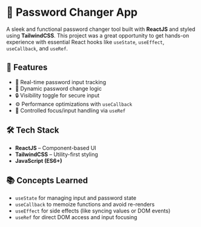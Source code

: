 # 🔐 Password Changer App

A sleek and functional password changer tool built with **ReactJS** and styled using **TailwindCSS**. This project was a great opportunity to get hands-on experience with essential React hooks like `useState`, `useEffect`, `useCallback`, and `useRef`.

## 🚀 Features

- 🧠 Real-time password input tracking
- 🔁 Dynamic password change logic
- 🔒 Visibility toggle for secure input
- ⚙️ Performance optimizations with `useCallback`
- 🧲 Controlled focus/input handling via `useRef`

## 🛠️ Tech Stack

- **ReactJS** – Component-based UI
- **TailwindCSS** – Utility-first styling
- **JavaScript (ES6+)**

## 📚 Concepts Learned

- `useState` for managing input and password state
- `useCallback` to memoize functions and avoid re-renders
- `useEffect` for side effects (like syncing values or DOM events)
- `useRef` for direct DOM access and input focusing

